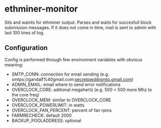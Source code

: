 # ethminer-monitor

Sits and waints for ethminer output.
Parses and waits for succesfull block submission messages.
If it does not come in time, mail is sent to admin with last 100 lines of log.

## Configuration

Config is performed through few environment variables with obvious meaning:

- SMTP_CONN: connection for email sending (e.g. smtps://gandalf%40gmail.com:secretpwd@smtp.gmail.com)
- ADMIN_EMAIL: email where to send error notifications
- OVERCLOCK_CORE: aditional megahertz (e.g. 500 = 500 more Mhz to the core freq)
- OVERCLOCK_MEM: similar to OVERCLOCK_CORE
- OVERCLOCK_POWERLIMIT: in watts
- OVERCLOCK_FAN_PERCENT: percent of fan rpms
- FARMRECHECK: default 2000
- BACKUP_POOLADDRESS: optional
